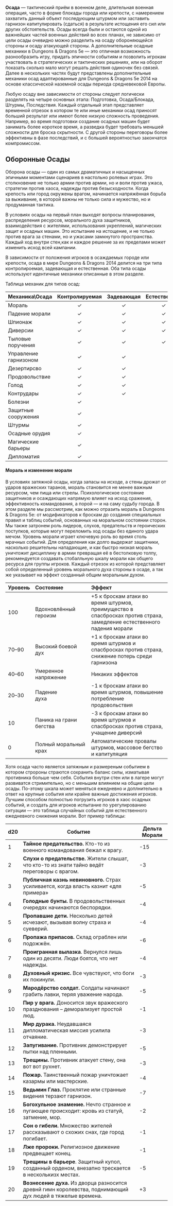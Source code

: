 **Осада** — тактический приём в военном деле, длительная военная операция, часто в форме блокады города или крепости, с намерением захватить данный объект последующим штурмом или заставить гарнизон капитулировать (сдаться) в результате истощения его сил или других обстоятельств. Осады всегда были и остаются одной из важнейших частей военных действий во  всех планах, не зависимо от цели осады очевидно можно разделить на осаду обороняющейся стороны и осаду атакующей стороны. А дополнительные осадные механики в Dungeons & Dragons 5e — это отличная возможность разнообразить игру, придать эпичности событиям и позволить игрокам участвовать в стратегических и тактических решениях, или на оборот показать сколько мало могут решать действия одиночек без связей. Далее в нескольких частях будут представлены дополнительные механики осад адаптированные для Dungeons & Dragons 5e 2014 на основе классической наземной осады периода средневековой Европы.   

Любую осаду вне зависимости от стороны следует логически разделять на четыре основных этапа: Подготовка, Осада/Блокада, Штурмы, Последствия. Каждый отдельный этап представляет временной отрезок в котором те или иные механики осад приносят больший результат или имеют более низкую сложность проведения. Например, во время подготовки создание осадных машин будет занимать более короткое время, а разведка будет требовать меньшей сложности для броска скрытности. С другой стороны переговоры более эффективны в фазе последствий, и с большей вероятностью закончатся компромиссом. 

## Оборонные Осады
Оборона осады — один из самых драматичных и насыщенных эпичными моментами сценариев в настольно ролевых играх. Это столкновение не только армии против армии, но и воли против ужаса, стратегии против хаоса, надежды против безысходности. Когда крепость или город окружены врагом, начинается напряжённая борьба за выживание, в которой важны не только сила и мужество, но и продуманная тактика.

В условиях осады на первый план выходят вопросы планирования, распределения ресурсов, морального духа защитников, взаимодействия с жителями, использования укреплений, магических защит и осадных машин. Это испытание на истощение, и не только против врага за стенами, но и ужасами замкнутого пространства. Каждый ход внутри стен,как и каждое решение за их пределами  может изменить исход всей кампании.

В зависимости от положения игроков в осаждаемых городе или крепости, осада в мире Dungeons & Dragons 2014 делится на три типа контролироемая, задевающая и естественная. Оба типа осады используют идентичные механики описанные в этом разделе.

Таблица механик для типов осад:

| Механика\Осада        | Контролируемая | Задевающая | Естественная |
| :-------------------- | :------------: | :--------: | :----------: |
| Мораль                |       ✓        |     ✓      |      ✓       |
| Падение морали        |       ✓        |     ✓      |      ✓       |
| Шпионаж               |       ✓        |     ✓      |      ✓       |
| Диверсии              |       ✓        |     ✓      |      ✓       |
| Тыловые поручения    |       ✓        |     ✓      |      ✓       |
| Управление гарнизоном |       ✓        |     ✓      |              |
| Дезертирсво           |       ✓        |     ✓      |              |
| Продовольствие        |       ✓        |     ✓      |              |
| Голод                 |       ✓        |     ✓      |              |
| Контрудары            |       ✓        |     ✓      |              |
| Болезни               |       ✓        |            |              |
| Защитные сооружения   |       ✓        |            |              |
| Штурмы                |       ✓        |            |              |
| Осадные орудия        |       ✓        |            |              |
| Магические барьеры    |       ✓        |            |              |
| Дипломатия            |       ✓        |            |              |

#### Мораль и изменение морали 
В условиях затяжной осады, когда запасы на исходе, а стены дрожат от ударов вражеских таранов, мораль становится не менее важным ресурсом, чем пища или стрелы. Психологическое состояние защитников и осаждающих напрямую влияет на исход сражения, эффективность командования, а порой — и на саму судьбу города. В этом разделе мы рассмотрим, как можно отразить мораль в  Dungeons & Dragons 5е: от модификаторов к броскам до создания специальных правил и таблиц событий, основанных на моральном состоянии сторон. Мы также затронем роль лидеров, слухов, предательств и героических поступков, которые могут переломить ход осады без единого удара мечом. 
Уровень морали играет ключевую роль во время столь мрачных событий. Для определения как долго выдержат защитники, насколько решительны нападающие, и как быстро низкая мораль уничтожит дисциплину в армии превращая её в бестолковую толпу, рекомендуется создавать стобалльную шкалу морали как общего ресурса для группы игроков. Каждый отрезок из которой представляет собой определенный уровень морального духа стороны в осаде, а так же указывает на эффект созданный общим моральным духом. 

| Уровень | Состояние                | Эффект 	                                                                                                             |
|:--------|:-------------------------|:----------------------------------------------------------------------------------------------------------------------|
| 100     | Вдохновлённый героизм    | +5 к броскам атаки во время штурмов, преимущество в спасбросках против страха, замедление естественного падения морали|
| 70–90   | Высокий боевой дух       | +1 к броскам атаки во время штурмов и спасбросках против страха, снижение потерь среди гарнизона                      |
| 40–60   | Умеренное напряжение     | Никаких эффектов                                                                                                      |
| 20–30   | Падение духа             | -1 к броскам атаки во время штурмов, повышение потребление продовольствия                                             |
| 10      | Паника на грани бегства  | -3 к броскам атаки во время штурмов и спасбросках против страха, учащение диверсий                                    |
| 0       | Полный моральный крах    | Автоматические провалы штурмов, массовое бегство и капитуляция                                                        |

Хотя осада часто является затяжным и размереным событием в котором стророны страются сохранить баланс силы, изматывая противника больше чем себя. События внутри стен или в лагере могут развиватся стримительно, но с меньшим влиянием на общие цели осады. По-этому шкала может меняться ежедневно и доплнительно в ответ на крупные события или крайне важные достижения игроков. Лучшим способом полностью погрузить игроков в хаос осадных событий, и создать для игроков испытание по урегулированию ситуации — это таблица случайных событий для естественного ежедневного снижения морали. Вот пример таблицы:

| d20 | Событие                                                                                                     | Дельта Морали |
| --- | ----------------------------------------------------------------------------------------------------------- | ------------- |
| 1   | **Тайное предательство.** Кто-то из военного командования бежал к врагу.                                    | -15           |
| 2   | **Слухи о предательстве.** Жители слышат, что кто-то из знати тайно ведёт переговоры с врагом.              | -3            |
| 3   | **Публичная казнь невиновного.** Страх усиливается, когда власть казнит «для примера»                       | -5            |
| 4   | **Голодные бунты.** В продовольственных очередях начинаются беспорядки.                                     | -4            |
| 5   | **Пропавшие дети.** Несколько детей исчезают, вызывая волну страха и суеверий.                              | -4            |
| 6   | **Пропажа припасов.** Склад ограблен или подожжён.                                                          | -6            |
| 7   | **Проигранная вылазка**. Вернулся лишь один из десяти. Люди боятся, что нет надежды.                        | -4            |
| 8   | **Духовный кризис.** Все чувствуют, что боги их покинули.                                                   | -3            |
| 9   | **Мародёрство солдат.** Солдаты начинают грабить лавки, теряя уважение народа.                              | -5            |
| 10  | **Пир у врага.** Доносится звук вражеского празднования – деморализует простой люд.                         | -1            |
| 11  | **Мир дурака.** Неудавшаяся дипломатическая миссия усилила отчаяние.                                        | -3            |
| 12  | **Запугивание.** Противник демонстрирует пытки над пленными.                                                | -5             |
| 13  | **Трещины.** Противник атакует стену, она вот вот рухнет.                                                   | -3            |
| 14  | **Пожар.** Таинственный пожар уничтожает казармы или мастерские.                                            | -4            |
| 15  | **Ведьмин Глаз.** Проклятие или странные видения терзают гарнизон.                                          | -7            |
| 16  | **Богохульное знамение.** Нечто странное и пугающее происходит: кровь из статуй, затмение, мор.             | -2            |
| 17  | **Сон о гибели.** Множество жителей рассказывают о схожих снах, где город погибает.                         | -1            |
| 18  | **Лже пророки.** Религиозное движение предвещает конец.                                                     | -1            |
| 19  | **Трещины в барьере**. Защитный купол, созданный орденом, внезапно трескается в несколькизх местах.         | -5            |
| 20  | **Вознесение духа.** Из дворца разносится древнй гимн королевства, поднимающий дух людей в тяжелые времена. | +3            |







